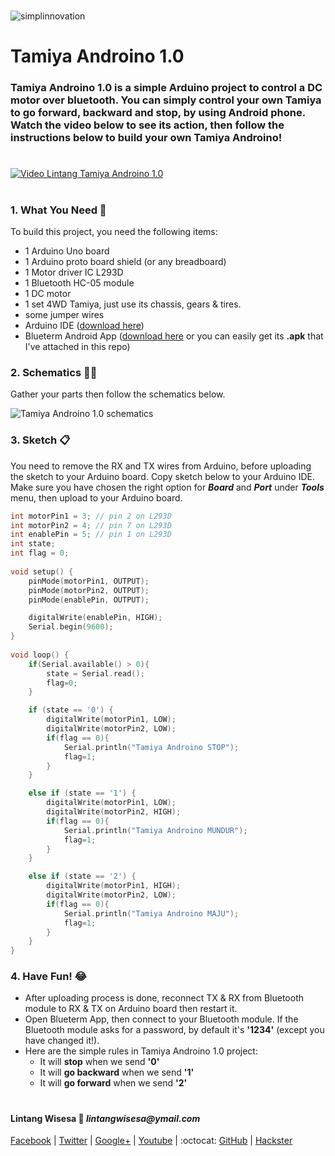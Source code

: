 #

![simplinnovation](https://4.bp.blogspot.com/-f7YxPyqHAzY/WJ6VnkvE0SI/AAAAAAAADTQ/0tDQPTrVrtMAFT-q-1-3ktUQT5Il9FGdQCLcB/s350/simpLINnovation1a.png)

# Tamiya Androino 1.0

### __Tamiya Androino 1.0__ is a simple Arduino project to control a DC motor over bluetooth. You can simply control your own Tamiya to go forward, backward and stop, by using Android phone. Watch the video below to see its action, then follow the instructions below to build your own Tamiya Androino!

#

[![Video Lintang Tamiya Androino 1.0](https://img.youtube.com/vi/NeP0aTYB5qU/0.jpg)](https://www.youtube.com/watch?v=NeP0aTYB5qU)

#

### **1. What You Need** :gift:
To build this project, you need the following items:
- 1 Arduino Uno board
- 1 Arduino proto board shield (or any breadboard)
- 1 Motor driver IC L293D
- 1 Bluetooth HC-05 module
- 1 DC motor
- 1 set 4WD Tamiya, just use its chassis, gears & tires.
- some jumper wires
- Arduino IDE ([download here](https://www.arduino.cc/en/Main/Software))
- Blueterm Android App ([download here](https://play.google.com/store/apps/details?id=es.pymasde.blueterm&hl=en) or you can easily get its __.apk__ that I've attached in this repo)

### **2. Schematics** :wrench::hammer:

Gather your parts then follow the schematics below.

![Tamiya Androino 1.0 schematics](https://raw.githubusercontent.com/LintangWisesa/Tamiya-Androino-1.0/master/TamiyaAndroino.png)

### **3. Sketch** :clipboard:

You need to remove the RX and TX wires from Arduino, before uploading the sketch to your Arduino board. Copy sketch below to your Arduino IDE. Make sure you have chosen the right option for **_Board_** and **_Port_** under **_Tools_** menu, then upload to your Arduino board.

```c++
int motorPin1 = 3; // pin 2 on L293D
int motorPin2 = 4; // pin 7 on L293D
int enablePin = 5; // pin 1 on L293D
int state;
int flag = 0;
 
void setup() {
    pinMode(motorPin1, OUTPUT);
    pinMode(motorPin2, OUTPUT);
    pinMode(enablePin, OUTPUT);

    digitalWrite(enablePin, HIGH);
    Serial.begin(9600);
}
 
void loop() {
    if(Serial.available() > 0){     
        state = Serial.read();   
        flag=0;
    }   

    if (state == '0') {
        digitalWrite(motorPin1, LOW);
        digitalWrite(motorPin2, LOW);
        if(flag == 0){
            Serial.println("Tamiya Androino STOP");
            flag=1;
        }
    }

    else if (state == '1') {
        digitalWrite(motorPin1, LOW);
        digitalWrite(motorPin2, HIGH);
        if(flag == 0){
            Serial.println("Tamiya Androino MUNDUR");
            flag=1;
        }
    }

    else if (state == '2') {
        digitalWrite(motorPin1, HIGH);
        digitalWrite(motorPin2, LOW);
        if(flag == 0){
            Serial.println("Tamiya Androino MAJU");
            flag=1;
        }
    }
}
```

### **4. Have Fun!** :joy:
- After uploading process is done, reconnect TX & RX from Bluetooth module to RX & TX on Arduino board then restart it.
- Open Blueterm App, then connect to your Bluetooth module. If the Bluetooth module asks for a password, by default it's __'1234'__ (except you have changed it!).
- Here are the simple rules in Tamiya Androino 1.0 project:
  - It will __stop__ when we send __'0'__
  - It will **go backward** when we send __'1'__
  - It will **go forward** when we send __'2'__

#

#### Lintang Wisesa :love_letter: _lintangwisesa@ymail.com_

[Facebook](https://www.facebook.com/lintangbagus) | 
[Twitter](https://twitter.com/Lintang_Wisesa) |
[Google+](https://plus.google.com/u/0/+LintangWisesa1) |
[Youtube](https://www.youtube.com/user/lintangbagus) | 
:octocat: [GitHub](https://github.com/LintangWisesa) |
[Hackster](https://www.hackster.io/lintangwisesa)

